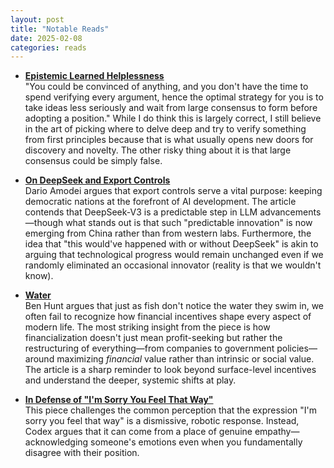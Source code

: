```yaml
---
layout: post
title: "Notable Reads"
date: 2025-02-08
categories: reads
---
```


- **[Epistemic Learned Helplessness](https://slatestarcodex.com/2019/06/03/repost-epistemic-learned-helplessness)**  
  "You could be convinced of anything, and you don't have the time to spend verifying every argument, hence the optimal strategy for you is to take ideas less seriously and wait from large consensus to form before adopting a position." While I do think this is largely correct, I still believe in the art of picking where to delve deep and try to verify something from first principles because that is what usually opens new doors for discovery and novelty. The other risky thing about it is that large consensus could be simply false.

- **[On DeepSeek and Export Controls](https://darioamodei.com/on-deepseek-and-export-controls)**  
  Dario Amodei argues that export controls serve a vital purpose: keeping democratic nations at the forefront of AI development. The article contends that DeepSeek-V3 is a predictable step in LLM advancements—though what stands out is that such "predictable innovation" is now emerging from China rather than from western labs. Furthermore, the idea that "this would've happened with or without DeepSeek" is akin to arguing that technological progress would remain unchanged even if we randomly eliminated an occasional innovator (reality is that we wouldn't know).

- **[Water](https://www.linkedin.com/pulse/water-ben-hunt/)**  
  Ben Hunt argues that just as fish don't notice the water they swim in, we often fail to recognize how financial incentives shape every aspect of modern life. The most striking insight from the piece is how financialization doesn't just mean profit-seeking but rather the restructuring of everything—from companies to government policies—around maximizing *financial* value rather than intrinsic or social value. The article is a sharp reminder to look beyond surface-level incentives and understand the deeper, systemic shifts at play. 

- **[In Defense of "I'm Sorry You Feel That Way"](https://www.astralcodexten.com/p/in-defense-of-im-sorry-you-feel-that)**  
  This piece challenges the common perception that the expression "I'm sorry you feel that way" is a dismissive, robotic response. Instead, Codex argues that it can come from a place of genuine empathy—acknowledging someone's emotions even when you fundamentally disagree with their position.